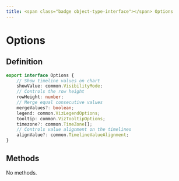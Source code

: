 ```yaml
---
title: <span class="badge object-type-interface"></span> Options
---
```

# <span class="badge object-type-interface"></span> Options

## Definition

```typescript
export interface Options {
	// Show timeline values on chart
	showValue: common.VisibilityMode;
	// Controls the row height
	rowHeight: number;
	// Merge equal consecutive values
	mergeValues?: boolean;
	legend: common.VizLegendOptions;
	tooltip: common.VizTooltipOptions;
	timezone?: common.TimeZone[];
	// Controls value alignment on the timelines
	alignValue?: common.TimelineValueAlignment;
}

```
## Methods

No methods.
